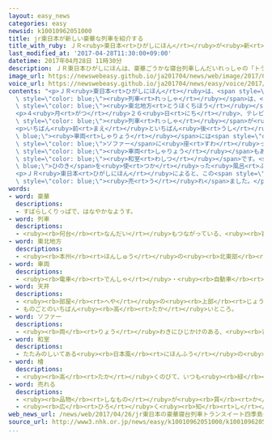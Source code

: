 ```yaml
---
layout: easy_news
categories: easy
newsid: k10010962051000
title: jr東日本が新しい豪華な列車を紹介する
title_with_ruby: ＪＲ<ruby>東日本<rt>ひがしにほん</rt></ruby>が<ruby>新<rt>あたら</rt></ruby>しい<ruby>豪華<rt>ごうか</rt></ruby>な<ruby>列車<rt>れっしゃ</rt></ruby>を<ruby>紹介<rt>しょうかい</rt></ruby>する
last_modified_at: '2017-04-28T11:30:00+09:00'
datetime: 2017年04月28日 11時30分
description: ＪＲ東日本ひがしにほんは、豪華ごうかな寝台列車しんだいれっしゃの「トランスイート四季島しきしま」を５月がつ１日ついたちから運転うんてんします。
image_url: https://newswebeasy.github.io/ja201704/news/web/image/2017/04/28/k10010962051000.jpg
voice_url: https://newswebeasy.github.io/ja201704/news/easy/voice/2017/04/28/k10010962051000.mp3
contents: "<p>ＪＲ<ruby>東日本<rt>ひがしにほん</rt></ruby>は、<span style=\"color: blue;\"><ruby>豪華<rt>ごうか</rt></ruby></span>な<ruby>寝台列車<rt>しんだいれっしゃ</rt></ruby>の「トランスイート<ruby>四季島<rt>しきしま</rt></ruby>」を５<ruby>月<rt>がつ</rt></ruby><ruby>１日<rt>ついたち</rt></ruby>から<ruby>運転<rt>うんてん</rt></ruby>します。この<span\
  \ style=\"color: blue;\"><ruby>列車<rt>れっしゃ</rt></ruby></span>は、<ruby>東京<rt>とうきょう</rt></ruby>の<ruby>上野駅<rt>うえのえき</rt></ruby>を<ruby>出発<rt>しゅっぱつ</rt></ruby>して、<span\
  \ style=\"color: blue;\"><ruby>東北地方<rt>とうほくちほう</rt></ruby></span>や<ruby>北海道<rt>ほっかいどう</rt></ruby>などを<ruby>回<rt>まわ</rt></ruby>ります。ベッドがある<ruby>部屋<rt>へや</rt></ruby>やレストランなどがあって、ホテルのように<ruby>泊<rt>と</rt></ruby>まりながら<ruby>旅行<rt>りょこう</rt></ruby>ができます。</p>\n\
  <p>４<ruby>月<rt>がつ</rt></ruby>２６<ruby>日<rt>にち</rt></ruby>、テレビや<ruby>新聞<rt>しんぶん</rt></ruby>などに<ruby>紹介<rt>しょうかい</rt></ruby>するため、この<span\
  \ style=\"color: blue;\"><ruby>列車<rt>れっしゃ</rt></ruby></span>が<ruby>上野駅<rt>うえのえき</rt></ruby>と<ruby>宇都宮駅<rt>うつのみやえき</rt></ruby>の<ruby>間<rt>あいだ</rt></ruby>を<ruby>走<rt>はし</rt></ruby>りました。</p>\n\
  <p>いちばん<ruby>前<rt>まえ</rt></ruby>といちばん<ruby>後<rt>うし</rt></ruby>ろの<span style=\"color:\
  \ blue;\"><ruby>車両<rt>しゃりょう</rt></ruby></span>には<span style=\"color: blue;\"><ruby>天井<rt>てんじょう</rt></ruby></span>まで<ruby>大<rt>おお</rt></ruby>きな<ruby>窓<rt>まど</rt></ruby>があって、<span\
  \ style=\"color: blue;\">ソファー</span>に<ruby>座<rt>すわ</rt></ruby>って<ruby>周<rt>まわ</rt></ruby>りの<ruby>景色<rt>けしき</rt></ruby>を<ruby>見<rt>み</rt></ruby>ることができます。ピアノを<ruby>聞<rt>き</rt></ruby>きながらお<ruby>酒<rt>さけ</rt></ruby>を<ruby>飲<rt>の</rt></ruby>むことができる<span\
  \ style=\"color: blue;\"><ruby>車両<rt>しゃりょう</rt></ruby></span>もあります。いちばん<ruby>値段<rt>ねだん</rt></ruby>が<ruby>高<rt>たか</rt></ruby>い<ruby>部屋<rt>へや</rt></ruby>は２<ruby>階<rt>かい</rt></ruby><ruby>建<rt>だ</rt></ruby>てで、１<ruby>階<rt>かい</rt></ruby>にベッドがあって、２<ruby>階<rt>かい</rt></ruby>は<span\
  \ style=\"color: blue;\"><ruby>和室<rt>わしつ</rt></ruby></span>です。<span style=\"color:\
  \ blue;\">ひのき</span>を<ruby>使<rt>つか</rt></ruby>った<ruby>風呂<rt>ふろ</rt></ruby>もあります。</p>\n\
  <p>ＪＲ<ruby>東日本<rt>ひがしにほん</rt></ruby>によると、この<span style=\"color: blue;\"><ruby>列車<rt>れっしゃ</rt></ruby></span>の<ruby>切符<rt>きっぷ</rt></ruby>は３２<ruby>万<rt>まん</rt></ruby><ruby>円<rt>えん</rt></ruby>〜１１５<ruby>万<rt>まん</rt></ruby><ruby>円<rt>えん</rt></ruby>で<ruby>高<rt>たか</rt></ruby>いですが、<ruby>来年<rt>らいねん</rt></ruby>３<ruby>月<rt>がつ</rt></ruby>まで<ruby>全部<rt>ぜんぶ</rt></ruby><span\
  \ style=\"color: blue;\"><ruby>売<rt>う</rt></ruby>れ</span>ました。</p>\n<p></p>\n<p></p>"
words:
- word: 豪華
  descriptions:
  - すばらしくりっぱで、はなやかなようす。
- word: 列車
  descriptions:
  - <ruby><rb>何台</rb><rt>なんだい</rt></ruby>もつながっている、<ruby><rb>客車</rb><rt>きゃくしゃ</rt></ruby>や<ruby><rb>貨車</rb><rt>かしゃ</rt></ruby>。
- word: 東北地方
  descriptions:
  - <ruby><rb>本州</rb><rt>ほんしゅう</rt></ruby>の<ruby><rb>北東部</rb><rt>ほくとうぶ</rt></ruby>にあたる<ruby><rb>地方</rb><rt>ちほう</rt></ruby>。<ruby><rb>青森</rb><rt>あおもり</rt></ruby>・<ruby><rb>秋田</rb><rt>あきた</rt></ruby>・<ruby><rb>岩手</rb><rt>いわて</rt></ruby>・<ruby><rb>宮城</rb><rt>みやぎ</rt></ruby>・<ruby><rb>山形</rb><rt>やまがた</rt></ruby>・<ruby><rb>福島</rb><rt>ふくしま</rt></ruby>の<ruby><rb>六県</rb><rt>ろっけん</rt></ruby>がある。
- word: 車両
  descriptions:
  - <ruby><rb>電車</rb><rt>でんしゃ</rt></ruby>・<ruby><rb>自動車</rb><rt>じどうしゃ</rt></ruby>などのこと。また、その<ruby><rb>一台</rb><rt>いちだい</rt></ruby><ruby><rb>一台</rb><rt>いちだい</rt></ruby>。
- word: 天井
  descriptions:
  - <ruby><rb>部屋</rb><rt>へや</rt></ruby>の<ruby><rb>上部</rb><rt>じょうぶ</rt></ruby>に<ruby><rb>板</rb><rt>いた</rt></ruby>を<ruby><rb>張</rb><rt>は</rt></ruby>ったもの。また、その<ruby><rb>部分</rb><rt>ぶぶん</rt></ruby>。
  - ものごとのいちばん<ruby><rb>高</rb><rt>たか</rt></ruby>いところ。
- word: ソファー
  descriptions:
  - <ruby><rb>両</rb><rt>りょう</rt></ruby>わきにひじかけのある、<ruby><rb>背</rb><rt>せ</rt></ruby>もたれのついた<ruby><rb>長</rb><rt>なが</rt></ruby>いす。
- word: 和室
  descriptions:
  - たたみのしいてある<ruby><rb>日本風</rb><rt>にほんふう</rt></ruby>の<ruby><rb>部屋</rb><rt>へや</rt></ruby>。<ruby><rb>日本間</rb><rt>にほんま</rt></ruby>。
- word: 檜
  descriptions:
  - <ruby><rb>高</rb><rt>たか</rt></ruby>くのびて、いつも<ruby><rb>緑</rb><rt>みどり</rt></ruby>の<ruby><rb>葉</rb><rt>は</rt></ruby>のある<ruby><rb>木</rb><rt>き</rt></ruby>。<ruby><rb>材木</rb><rt>ざいもく</rt></ruby>は、つやがあって<ruby><rb>水</rb><rt>みず</rt></ruby>にも<ruby><rb>強</rb><rt>つよ</rt></ruby>いので、いちばん<ruby><rb>上等</rb><rt>じょうとう</rt></ruby>とされる。
- word: 売れる
  descriptions:
  - <ruby><rb>品物</rb><rt>しなもの</rt></ruby>が<ruby><rb>買</rb><rt>か</rt></ruby>われる。
  - <ruby><rb>広</rb><rt>ひろ</rt></ruby>く<ruby><rb>知</rb><rt>し</rt></ruby>られる。
web_news_url: /news/web/2017/04/26/jr東日本の豪華寝台列車トランスイート四季島公開/
source_url: http://www3.nhk.or.jp/news/easy/k10010962051000/k10010962051000.html
...
```

